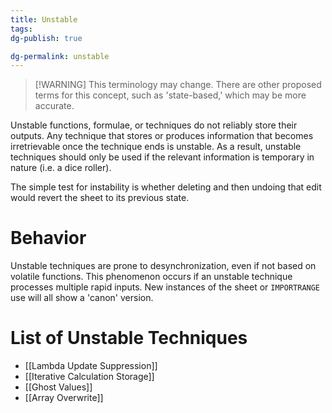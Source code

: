 ```yaml
---
title: Unstable
tags: 
dg-publish: true

dg-permalink: unstable
---
```

> [!WARNING] This terminology may change.
> There are other proposed terms for this concept, such as 'state-based,' which may be more accurate.

Unstable functions, formulae, or techniques do not reliably store their outputs. Any technique that stores or produces information that becomes irretrievable once the technique ends is unstable. As a result, unstable techniques should only be used if the relevant information is temporary in nature (i.e. a dice roller).

The simple test for instability is whether deleting and then undoing that edit would revert the sheet to its previous state.
# Behavior
Unstable techniques are prone to desynchronization, even if not based on volatile functions. This phenomenon occurs if an unstable technique processes multiple rapid inputs. New instances of the sheet or `IMPORTRANGE` use will all show a 'canon' version.
# List of Unstable Techniques
- [[Lambda Update Suppression]]
- [[Iterative Calculation Storage]]
- [[Ghost Values]]
- [[Array Overwrite]]